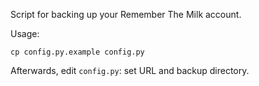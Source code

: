 Script for backing up your Remember The Milk account.

Usage:

    cp config.py.example config.py

Afterwards, edit `config.py`: set URL and backup directory.